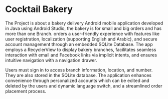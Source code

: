 # Cocktail Bakery

The Project is about a bakery delivery Android mobile application developed in Java using Android Studio, 
the bakery is for small and big orders and has more than one Branch. orders a user-friendly 
experience with features like user registration, localization (supporting English and Arabic), 
and secure account management through an embedded SQLite Database. The app employs a RecyclerView 
to display bakery branches, facilitates seamless interaction with email and Facebook links via implicit 
intents, and ensures intuitive navigation with a navigation drawer.

Users must sign in to access branch information, location, and number. They are also 
stored in the SQLite database. The application enhances convenience through personalized
accounts which can be edited and deleted by the users and dynamic language switch, and a 
streamlined order placement process.
